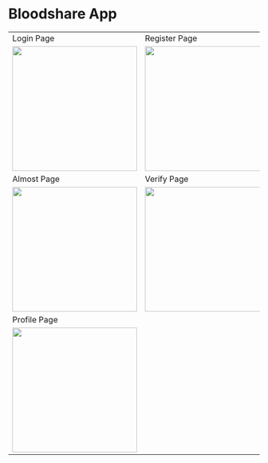# Bloodshare App

<table>
  <tr>
      <td>Login Page</td>
      <td>Register Page</td>
  </tr>
  <tr>
      <td><img src="https://ciamisdev.000webhostapp.com/Screenshot_20190415-131902_Blood%20Share.jpg" width="250"></td>
      <td><img src="https://ciamisdev.000webhostapp.com/Screenshot_20190415-131906_Blood%20Share.jpg" width="250"></td>
  </tr>
   <tr>
      <td>Almost Page</td>
      <td>Verify Page</td>
  </tr>
   <tr>
      <td><img src="https://ciamisdev.000webhostapp.com/Screenshot_20190415-131910_Blood%20Share.jpg" width="250"></td>
      <td><img src="https://ciamisdev.000webhostapp.com/Screenshot_20190415-131913_Blood%20Share.jpg" width="250"></td>
  </tr>
   <tr>
      <td>Profile Page</td>
      <td></td>
  </tr>
   <tr>
      <td><img src="https://ciamisdev.000webhostapp.com/Screenshot_20190415-131918_Blood%20Share.jpg" width="250"></td>
      <td></td>
  </tr>
</table>

